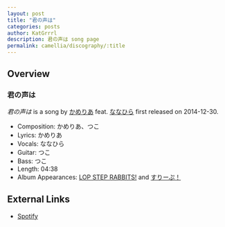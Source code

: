 ```yaml
---
layout: post
title: "君の声は"
categories: posts
author: KatGrrrl
description: 君の声は song page
permalink: camellia/discography/:title
---
```


## Overview

### 君の声は

*君の声は* is a song by [かめりあ](<{% link postsWiki/_posts/2023-12-10-camellia.md %}>) feat. [ななひら](#) first released on 2014-12-30.

* Composition: かめりあ、つこ
* Lyrics: かめりあ
* Vocals: ななひら
* Guitar: つこ
* Bass: つこ
* Length: 04:38
* Album Appearances: [LOP STEP RABBITS!](<{% link postsInclude/_posts/camellia/albums/LOP-STEP-RABBITS!/2023-12-06-LOP-STEP-RABBITS!.md %}>) and [すりーぷ！](<{% link postsInclude/_posts/camellia/albums/LOP-STEP-RABBITS!/Sleep/2023-12-18-Sleep.md %}>)

## External Links

* [Spotify](https://open.spotify.com/track/1Esk06AYA5Xy0v4Ua3VhMx?si=4f40f572111c4661)
